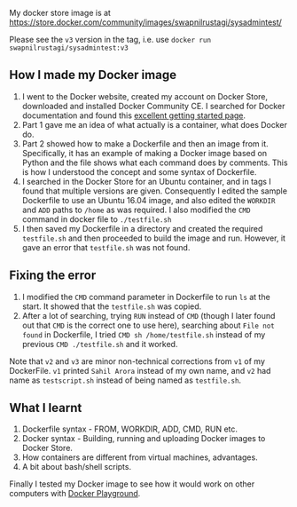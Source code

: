 My docker store image is at https://store.docker.com/community/images/swapnilrustagi/sysadmintest/

Please see the `v3` version in the tag, i.e. use `docker run swapnilrustagi/sysadmintest:v3`

## How I made my Docker image

1. I went to the Docker website, created my account on Docker Store, downloaded and installed Docker Community CE. I searched for Docker documentation and found this [excellent getting started page](https://docs.docker.com/get-started/).
2. Part 1 gave me an idea of what actually is a container, what does Docker do.
3. Part 2 showed how to make a Dockerfile and then an image from it. Specifically, it has an example of making a Docker image based on Python and the file shows what each command does by comments. This is how I understood the concept and some syntax of Dockerfile.
4. I searched in the Docker Store for an Ubuntu container, and in tags I found that multiple versions are given. Consequently I edited the sample Dockerfile to use an Ubuntu 16.04 image, and also edited the `WORKDIR` and `ADD` paths to `/home` as was required. I also modified the `CMD` command in docker file to `./testfile.sh`
5. I then saved my Dockerfile in a directory and created the required `testfile.sh` and then proceeded to build the image and run.
However, it gave an error that `testfile.sh` was not found.

## Fixing the error

1. I modified the `CMD` command parameter in Dockerfile to run `ls` at the start. It showed that the `testfile.sh` was copied.
2. After a lot of searching, trying `RUN` instead of `CMD` (though I later found out that `CMD` is the correct one to use here), searching about `File not found` in Dockerfile, I tried `CMD sh /home/testfile.sh` instead of my previous `CMD ./testfile.sh` and it worked.

Note that `v2` and `v3` are minor non-technical corrections from `v1` of my DockerFile. `v1` printed `Sahil Arora` instead of my own name, and `v2` had name as `testscript.sh` instead of being named as `testfile.sh`.


## What I learnt

1. Dockerfile syntax - FROM, WORKDIR, ADD, CMD, RUN etc.
2. Docker syntax - Building, running and uploading Docker images to Docker Store.
3. How containers are different from virtual machines, advantages.
4. A bit about bash/shell scripts.

Finally I tested my Docker image to see how it would work on other computers with [Docker Playground](https://www.katacoda.com/courses/docker/playground).
